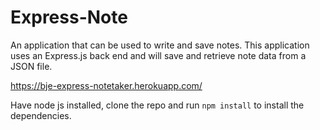 # Express-Note
An application that can be used to write and save notes. This application uses an Express.js back end and will save and retrieve note data from a JSON file.

https://bje-express-notetaker.herokuapp.com/

Have node js installed, clone the repo and run `npm install` to install the dependencies.
